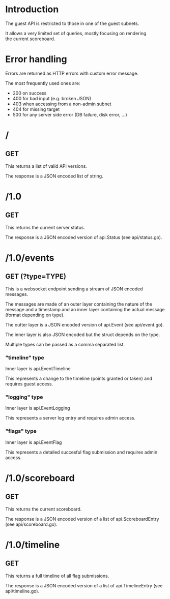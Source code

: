 # Introduction
The guest API is restricted to those in one of the guest subnets.

It allows a very limited set of queries, mostly focusing on rendering  
the current scoreboard.

# Error handling
Errors are returned as HTTP errors with custom error message.

The most frequently used ones are:
 - 200 on success
 - 400 for bad input (e.g. broken JSON)
 - 403 when accessing from a non-admin subnet
 - 404 for missing target
 - 500 for any server side error (DB failure, disk error, ...)

# /
## GET
This returns a list of valid API versions.

The response is a JSON encoded list of string.

# /1.0
## GET
This returns the current server status.

The response is a JSON encoded version of api.Status (see api/status.go).

# /1.0/events
## GET (?type=TYPE)
This is a websocket endpoint sending a stream of JSON encoded messages.  

The messages are made of an outer layer containing the nature of the  
message and a timestamp and an inner layer containing the actual message  
(format depending on type).

The outter layer is a JSON encoded version of api.Event (see api/event.go).

The inner layer is also JSON encoded but the struct depends on the type.

Multiple types can be passed as a comma separated list.

### "timeline" type
Inner layer is api.EventTimeline

This represents a change to the timeline (points granted or taken) and requires guest access.

### "logging" type
Inner layer is api.EventLogging

This represents a server log entry and requires admin access.

### "flags" type
Inner layer is api.EventFlag

This represents a detailed succesful flag submission and requires admin access.

# /1.0/scoreboard
## GET
This returns the current scoreboard.

The response is a JSON encoded version of a list of api.ScoreboardEntry (see api/scoreboard.go).

# /1.0/timeline
## GET
This returns a full timeline of all flag submissions.

The response is a JSON encoded version of a list of api.TimelineEntry (see api/timeline.go).
